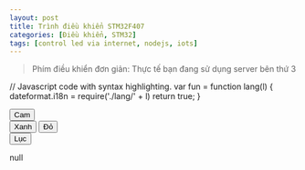```yaml
---
layout: post
title: Trình điều khiển STM32F407
categories: [Điều khiển, STM32]
tags: [control led via internet, nodejs, iots]
---
```


> Phím điều khiển đơn giản: 
> Thực tế bạn đang sử dụng server bên thứ 3
<script language="javascript" type="text/javascript">
  var wsUri = "wss://gepa14.herokuapp.com";
  function myAction(message){
      websocket = new WebSocket(wsUri);
      websocket.onopen = function(evt) { onOpen(evt) };
      websocket.onmessage = function(evt) { onMessage(evt) };
      /**/
      function onOpen(evt){
          websocket.send(message);
      }
      function onMessage(evt){
          console.log(evt.data);
          document.getElementById("output").innerHTML = evt.data;
          websocket.close();
      }
  }
</script>

// Javascript code with syntax highlighting.
var fun = function lang(l) {
  dateformat.i18n = require('./lang/' + l)
  return true;
}

<button class="btn btn-warning" onclick="myAction('orange')">Cam</button><br>
<button class="btn btn-success" onclick="myAction('green')">Xanh</button>
<button class="btn btn-danger" onclick="myAction('red')">Đỏ</button><br>
<button class="btn btn-info" onclick="myAction('blue')">Lục</button>
<br><div id="output">null</div>
